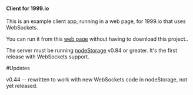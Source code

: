 #### Client for 1999.io

This is an example client app, running in a web page, for 1999.io that uses WebSockets.

You can run it from this <a href="http://fargo.io/code/websockets/test1999.html">web page</a> without having to download this project.. 

The server must be running <a href="https://github.com/scripting/nodeStorage">nodeStorage</a> v0.84 or greater. It's the first release with WebSockets support.

#Updates

v0.44 -- rewritten to work with new WebSockets code in nodeStorage, not yet released. 

